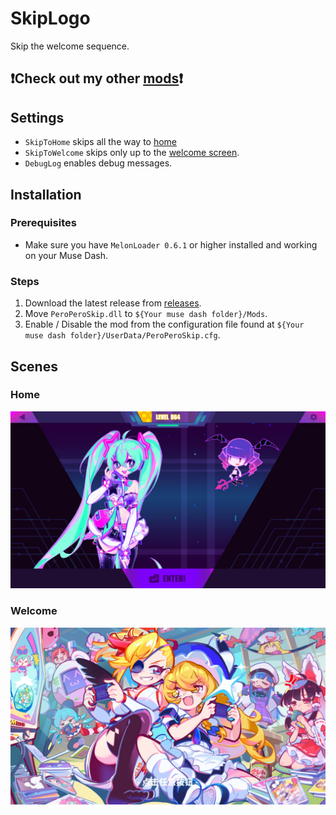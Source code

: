 # SkipLogo

Skip the welcome sequence.

## ❗Check out my other [mods](https://github.com/Asgragrt#musedash-modding)❗

## Settings

* ``SkipToHome`` skips all the way to [home](#home.)
* ``SkipToWelcome`` skips only up to the [welcome screen](#welcome).
* ``DebugLog`` enables debug messages.

## Installation

### Prerequisites

* Make sure you have `MelonLoader 0.6.1` or higher installed and working on your Muse Dash.

### Steps

1. Download the latest release from [releases](https://github.com/Asgragrt/PeroPeroSkip/releases/latest).
2. Move `PeroPeroSkip.dll` to `${Your muse dash folder}/Mods`.
3. Enable / Disable the mod from the configuration file found at `${Your muse dash folder}/UserData/PeroPeroSkip.cfg`.

## Scenes

### Home

![Home.jpg](Media/Home.jpg)

### Welcome

![Welcome.jpg](Media/Welcome.jpg)